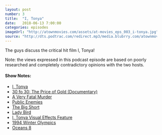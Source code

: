 ```yaml
---
layout: post
number: 3
title:  "I, Tonya"
date:   2018-06-13 7:00:00
categories: episodes
imageUrl: "http://atownmovies.com/assets/at-movies_eps_003_i-tonya.jpg"
source: "http://dts.podtrac.com/redirect.mp3/media.blubrry.com/atownmovies/podcast.atownmovies.com/audio/at-movies_003_i-tonya.mp3"
---
```


The guys discuss the critical hit film I, Tonya!

Note: the views expressed in this podcast episode are based on poorly researched and completely contradictory opinions with the two hosts.

#### Show Notes:
- [I, Tonya](https://www.imdb.com/title/tt5580036/)
- [30 fo 30: The Price of Gold (Documentary)](https://www.imdb.com/title/tt3417870/)
- [A Very Fatal Murder](https://www.theonion.com/c/a-very-fatal-murder)
- [Public Enemies](https://www.imdb.com/title/tt1152836/)
- [The Big Short](https://www.imdb.com/title/tt1596363/)
- [Lady Bird](https://www.imdb.com/title/tt4925292/)
- [I, Tonya Visual Effects Feature](https://www.youtube.com/watch?v=bqgD6lHrQ_8)
- [1994 Winter Olympics](https://en.wikipedia.org/wiki/1994_Winter_Olympics)
- [Oceans 8](https://www.imdb.com/title/tt5164214/)